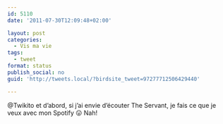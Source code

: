 ```yaml
---
id: 5110
date: '2011-07-30T12:09:48+02:00'

layout: post
categories:
  - Vis ma vie
tags:
  - tweet
format: status
publish_social: no
guid: 'http://tweets.local/?birdsite_tweet=97277712506429440'

---
```


@Twikito et d’abord, si j’ai envie d’écouter The Servant, je fais ce que je veux avec mon Spotify 😛 Nah!